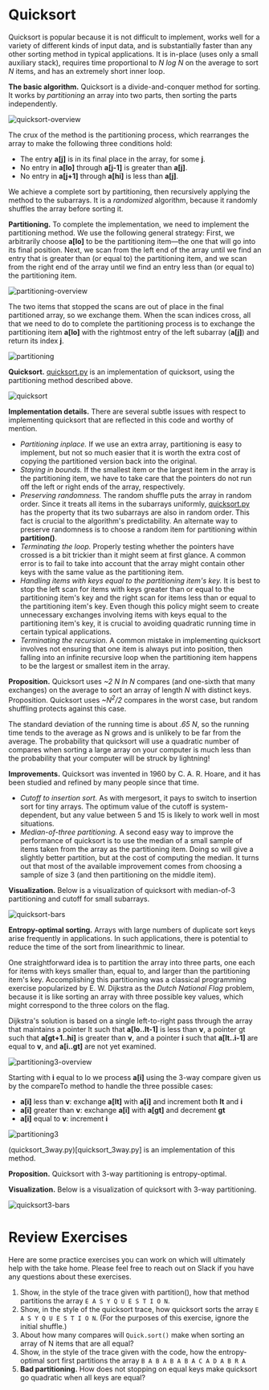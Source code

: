 # Quicksort

Quicksort is popular because it is not difficult to implement, works well for a variety of different kinds of input data, and is substantially faster than any other sorting method in typical applications. It is in-place (uses only a small auxiliary stack), requires time proportional to _N log N_ on the average to sort _N_ items, and has an extremely short inner loop.

__The basic algorithm.__ Quicksort is a divide-and-conquer method for sorting. It works by _partitioning_ an array into two parts, then sorting the parts independently.

![quicksort-overview](src/quicksort-overview.png)

The crux of the method is the partitioning process, which rearranges the array to make the following three conditions hold:

- The entry __a[j]__ is in its final place in the array, for some __j__.
- No entry in __a[lo]__ through __a[j-1]__ is greater than __a[j]__.
- No entry in __a[j+1]__ through __a[hi]__ is less than __a[j]__.

We achieve a complete sort by partitioning, then recursively applying the method to the subarrays. It is a _randomized_ algorithm, because it randomly shuffles the array before sorting it.

__Partitioning.__ To complete the implementation, we need to implement the partitioning method. We use the following general strategy: First, we arbitrarily choose __a[lo]__ to be the partitioning item—the one that will go into its final position. Next, we scan from the left end of the array until we find an entry that is greater than (or equal to) the partitioning item, and we scan from the right end of the array until we find an entry less than (or equal to) the partitioning item.

![partitioning-overview](src/partitioning-overview.png)

The two items that stopped the scans are out of place in the final partitioned array, so we exchange them. When the scan indices cross, all that we need to do to complete the partitioning process is to exchange the partitioning item __a[lo]__ with the rightmost entry of the left subarray (__a[j]__) and return its index __j__.

![partitioning](src/partitioning.png)

__Quicksort.__ [quicksort.py](src/quicksort.py) is an implementation of quicksort, using the partitioning method described above.

![quicksort](src/quicksort.png)

__Implementation details.__ There are several subtle issues with respect to implementing quicksort that are reflected in this code and worthy of mention.

- _Partitioning inplace._ If we use an extra array, partitioning is easy to implement, but not so much easier that it is worth the extra cost of copying the partitioned version back into the original.
- _Staying in bounds._ If the smallest item or the largest item in the array is the partitioning item, we have to take care that the pointers do not run off the left or right ends of the array, respectively.
- _Preserving randomness._ The random shuffle puts the array in random order. Since it treats all items in the subarrays uniformly, [quicksort.py](src/quicksort.py) has the property that its two subarrays are also in random order. This fact is crucial to the algorithm's predictability. An alternate way to preserve randomness is to choose a random item for partitioning within __partition()__.
- _Terminating the loop._ Properly testing whether the pointers have crossed is a bit trickier than it might seem at first glance. A common error is to fail to take into account that the array might contain other keys with the same value as the partitioning item.
- _Handling items with keys equal to the partitioning item's key._ It is best to stop the left scan for items with keys greater than or equal to the partitioning item's key and the right scan for items less than or equal to the partitioning item's key. Even though this policy might seem to create unnecessary exchanges involving items with keys equal to the partitioning item's key, it is crucial to avoiding quadratic running time in certain typical applications.
- _Terminating the recursion._ A common mistake in implementing quicksort involves not ensuring that one item is always put into position, then falling into an infinite recursive loop when the partitioning item happens to be the largest or smallest item in the array.

__Proposition.__ Quicksort uses _~2 N ln N_ compares (and one-sixth that many exchanges) on the average to sort an array of length _N_ with distinct keys.
Proposition. Quicksort uses _~N<sup>2</sup>/2_ compares in the worst case, but random shuffling protects against this case.

The standard deviation of the running time is about _.65 N_, so the running time tends to the average as N grows and is unlikely to be far from the average. The probability that quicksort will use a quadratic number of compares when sorting a large array on your computer is much less than the probability that your computer will be struck by lightning!

__Improvements.__ Quicksort was invented in 1960 by C. A. R. Hoare, and it has been studied and refined by many people since that time.

- _Cutoff to insertion sort._ As with mergesort, it pays to switch to insertion sort for tiny arrays. The optimum value of the cutoff is system-dependent, but any value between 5 and 15 is likely to work well in most situations.
- _Median-of-three partitioning._ A second easy way to improve the performance of quicksort is to use the median of a small sample of items taken from the array as the partitioning item. Doing so will give a slightly better partition, but at the cost of computing the median. It turns out that most of the available improvement comes from choosing a sample of size 3 (and then partitioning on the middle item).

__Visualization.__ Below is a visualization of quicksort with median-of-3 partitioning and cutoff for small subarrays.

![quicksort-bars](src/quicksort-bars.png)

__Entropy-optimal sorting.__ Arrays with large numbers of duplicate sort keys arise frequently in applications. In such applications, there is potential to reduce the time of the sort from linearithmic to linear.

One straightforward idea is to partition the array into three parts, one each for items with keys smaller than, equal to, and larger than the partitioning item's key. Accomplishing this partitioning was a classical programming exercise popularized by E. W. Dijkstra as the _Dutch National Flag_ problem, because it is like sorting an array with three possible key values, which might correspond to the three colors on the flag.

Dijkstra's solution is based on a single left-to-right pass through the array that maintains a pointer lt such that __a[lo..lt-1]__ is less than __v__, a pointer gt such that __a[gt+1..hi]__ is greater than __v__, and a pointer __i__ such that __a[lt..i-1]__ are equal to __v__, and __a[i..gt]__ are not yet examined.

![partitioning3-overview](src/partitioning3-overview.png)

Starting with __i__ equal to lo we process __a[i]__ using the 3-way compare given us by the compareTo method to handle the three possible cases:

- __a[i]__ less than __v__: exchange __a[lt]__ with __a[i]__ and increment both __lt__ and __i__
- __a[i]__ greater than __v__: exchange __a[i]__ with __a[gt]__ and decrement __gt__
- __a[i]__ equal to __v__: increment __i__

![partitioning3](src/partitioning3.png)


(quicksort_3way.py)[quicksort_3way.py] is an implementation of this method.

__Proposition.__ Quicksort with 3-way partitioning is entropy-optimal.

__Visualization.__ Below is a visualization of quicksort with 3-way partitioning.

![quicksort3-bars](src/quicksort3-bars.png)

# Review Exercises
Here are some practice exercises you can work on which will ultimately help with the take home. Please feel free to reach out on Slack if you have any questions about these exercises.

1. Show, in the style of the trace given with partition(), how that method partitions the array `E A S Y Q U E S T I O N`.
2. Show, in the style of the quicksort trace, how quicksort sorts the array `E A S Y Q U E S T I O N`. (For the purposes of this exercise, ignore the initial shuffle.)
3. About how many compares will `Quick.sort()` make when sorting an array of N items that are all equal?
4. Show, in the style of the trace given with the code, how the entropy-optimal sort first partitions the array `B A B A B A B A C A D A B R A`
5.  __Bad partitioning.__ How does not stopping on equal keys make quicksort go quadratic when all keys are equal?

